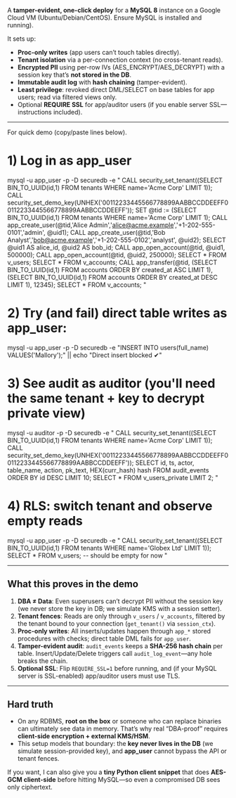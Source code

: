 A **tamper-evident, one-click deploy** for a **MySQL 8** instance on a Google Cloud VM (Ubuntu/Debian/CentOS). Ensure MySQL is installed and running).

It sets up:

* **Proc-only writes** (app users can’t touch tables directly).
* **Tenant isolation** via a per-connection context (no cross-tenant reads).
* **Encrypted PII** using per-row IVs (AES\_ENCRYPT/AES\_DECRYPT) with a session key that’s **not stored in the DB**.
* **Immutable audit log** with **hash chaining** (tamper-evident).
* **Least privilege**: revoked direct DML/SELECT on base tables for app users; read via filtered views only.
* Optional **REQUIRE SSL** for app/auditor users (if you enable server SSL—instructions included).

---

For quick demo (copy/paste lines below).

# 1) Log in as app_user
mysql -u app_user -p -D securedb -e "
CALL security_set_tenant((SELECT BIN_TO_UUID(id,1) FROM tenants WHERE name='Acme Corp' LIMIT 1));
CALL security_set_demo_key(UNHEX('00112233445566778899AABBCCDDEEFF00112233445566778899AABBCCDDEEFF'));
SET @tid  := (SELECT BIN_TO_UUID(id,1) FROM tenants WHERE name='Acme Corp' LIMIT 1);
CALL app_create_user(@tid,'Alice Admin','alice@acme.example','+1-202-555-0101','admin', @uid1);
CALL app_create_user(@tid,'Bob Analyst','bob@acme.example','+1-202-555-0102','analyst', @uid2);
SELECT @uid1 AS alice_id, @uid2 AS bob_id;
CALL app_open_account(@tid, @uid1, 500000);
CALL app_open_account(@tid, @uid2, 250000);
SELECT * FROM v_users;
SELECT * FROM v_accounts;
CALL app_transfer(@tid,
  (SELECT BIN_TO_UUID(id,1) FROM accounts ORDER BY created_at ASC LIMIT 1),
  (SELECT BIN_TO_UUID(id,1) FROM accounts ORDER BY created_at DESC LIMIT 1),
  12345);
SELECT * FROM v_accounts;
"

# 2) Try (and fail) direct table writes as app_user:
mysql -u app_user -p -D securedb -e "INSERT INTO users(full_name) VALUES('Mallory');" || echo "Direct insert blocked ✔"

# 3) See audit as auditor (you'll need the same tenant + key to decrypt private view)
mysql -u auditor -p -D securedb -e "
CALL security_set_tenant((SELECT BIN_TO_UUID(id,1) FROM tenants WHERE name='Acme Corp' LIMIT 1));
CALL security_set_demo_key(UNHEX('00112233445566778899AABBCCDDEEFF00112233445566778899AABBCCDDEEFF'));
SELECT id, ts, actor, table_name, action, pk_text, HEX(curr_hash) hash FROM audit_events ORDER BY id DESC LIMIT 10;
SELECT * FROM v_users_private LIMIT 2;
"

# 4) RLS: switch tenant and observe empty reads
mysql -u app_user -p -D securedb -e "
CALL security_set_tenant((SELECT BIN_TO_UUID(id,1) FROM tenants WHERE name='Globex Ltd' LIMIT 1));
SELECT * FROM v_users;  -- should be empty for now
"

---

## What this proves in the demo

1. **DBA ≠ Data**: Even superusers can’t decrypt PII without the session key (we never store the key in DB; we simulate KMS with a session setter).
2. **Tenant fences**: Reads are only through `v_users` / `v_accounts`, filtered by the tenant bound to your connection (`get_tenant()` via `session_ctx`).
3. **Proc-only writes**: All inserts/updates happen through `app_*` stored procedures with checks; direct table DML fails for `app_user`.
4. **Tamper-evident audit**: `audit_events` keeps a **SHA-256 hash chain** per table. Insert/Update/Delete triggers call `audit_log_event`—any hole breaks the chain.
5. **Optional SSL**: Flip `REQUIRE_SSL=1` before running, and (if your MySQL server is SSL-enabled) app/auditor users must use TLS.

---

## Hard truth

* On any RDBMS, **root on the box** or someone who can replace binaries can ultimately see data in memory. That’s why real “DBA-proof” requires **client-side encryption + external KMS/HSM**.
* This setup models that boundary: the **key never lives in the DB** (we simulate session-provided key), and **app\_user** cannot bypass the API or tenant fences.

If you want, I can also give you a **tiny Python client snippet** that does **AES-GCM client-side** before hitting MySQL—so even a compromised DB sees only ciphertext.
